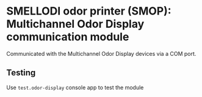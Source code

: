 # SMELLODI odor printer (SMOP): Multichannel Odor Display communication module

Communicated with the Multichannel Odor Display devices via a COM port.

## Testing

Use `test.odor-display` console app to test the module
